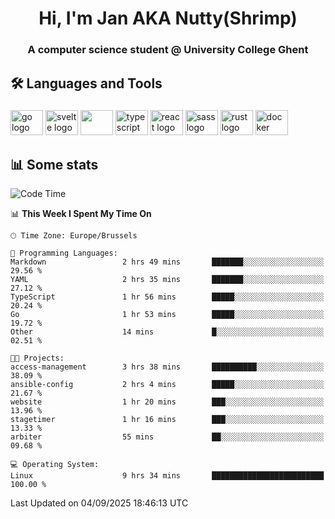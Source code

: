 <h1 align="center">Hi, I'm Jan AKA Nutty(Shrimp)</h1>
<h3 align="center">A computer science student @ University College Ghent</h3>

<h2 align="left">🛠️ Languages and Tools</h2>

###

<div align="left">
  <img src="https://cdn.jsdelivr.net/gh/devicons/devicon/icons/go/go-original.svg" height="40" width="52" alt="go logo"  />
  <img src="https://cdn.jsdelivr.net/gh/devicons/devicon@latest/icons/svelte/svelte-original.svg"  height="40" width="52" alt="svelte logo" />
  <img src="https://cdn.jsdelivr.net/gh/devicons/devicon@latest/icons/tailwindcss/tailwindcss-original.svg" height="40" width="52" />
  <img src="https://cdn.jsdelivr.net/gh/devicons/devicon/icons/typescript/typescript-original.svg" height="40" width="52" alt="typescript logo"  />
  <img src="https://cdn.jsdelivr.net/gh/devicons/devicon/icons/react/react-original.svg" height="40" width="52" alt="react logo"  />
  <img src="https://cdn.jsdelivr.net/gh/devicons/devicon/icons/sass/sass-original.svg" height="40" width="52" alt="sass logo"  />
  <img src="https://cdn.jsdelivr.net/gh/devicons/devicon@latest/icons/rust/rust-original.svg" height="40" width="52" alt="rust logo" />
  <img src="https://cdn.jsdelivr.net/gh/devicons/devicon/icons/docker/docker-original.svg" height="40" width="52" alt="docker logo"  />
</div>

<h2>📊 Some stats</h2>

<!--START_SECTION:waka-->
![Code Time](http://img.shields.io/badge/Code%20Time-6%2C287%20hrs%2031%20mins-blue)

📊 **This Week I Spent My Time On** 

```text
🕑︎ Time Zone: Europe/Brussels

💬 Programming Languages: 
Markdown                 2 hrs 49 mins       ███████░░░░░░░░░░░░░░░░░░   29.56 % 
YAML                     2 hrs 35 mins       ███████░░░░░░░░░░░░░░░░░░   27.12 % 
TypeScript               1 hr 56 mins        █████░░░░░░░░░░░░░░░░░░░░   20.24 % 
Go                       1 hr 53 mins        █████░░░░░░░░░░░░░░░░░░░░   19.72 % 
Other                    14 mins             █░░░░░░░░░░░░░░░░░░░░░░░░   02.51 % 

🐱‍💻 Projects: 
access-management        3 hrs 38 mins       ██████████░░░░░░░░░░░░░░░   38.09 % 
ansible-config           2 hrs 4 mins        █████░░░░░░░░░░░░░░░░░░░░   21.67 % 
website                  1 hr 20 mins        ███░░░░░░░░░░░░░░░░░░░░░░   13.96 % 
stagetimer               1 hr 16 mins        ███░░░░░░░░░░░░░░░░░░░░░░   13.33 % 
arbiter                  55 mins             ██░░░░░░░░░░░░░░░░░░░░░░░   09.68 % 

💻 Operating System: 
Linux                    9 hrs 34 mins       █████████████████████████   100.00 % 
```


 Last Updated on 04/09/2025 18:46:13 UTC
<!--END_SECTION:waka-->
